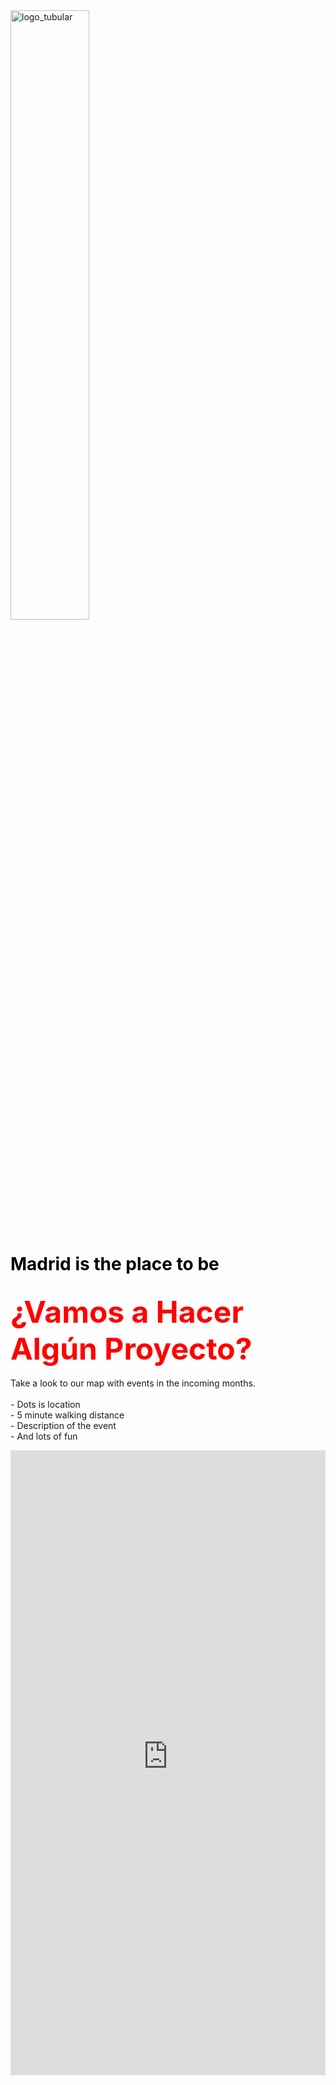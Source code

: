 
<html>
<head>
<title>ETL geográfica</title>

</head>


<img src="tubularsite.github.io/logo.png" alt="logo_tubular" style="width: 50%; height: 50%"> 



<body>
  
<h1>
  <font color="black"> Madrid is the place to be</font>
</h1>

<h2>
  <font color="red" size=40> ¿Vamos a Hacer Algún Proyecto? </font>
</h2>

<p>
 Take a look to our map with events in the incoming months. <br><br> 
    - Dots is location <br>
    - 5 minute walking distance <br>
    - Description of the  event <br>
    - And lots of fun
</p>

</body>

<iframe width="100%" height="1000" frameborder="0" src="https://gabrielvillazanimpastato.carto.com/builder/7471f71f-c625-4868-bb1e-f023dd06a157/embed" allowfullscreen webkitallowfullscreen mozallowfullscreen oallowfullscreen msallowfullscreen></iframe>

</html> 
